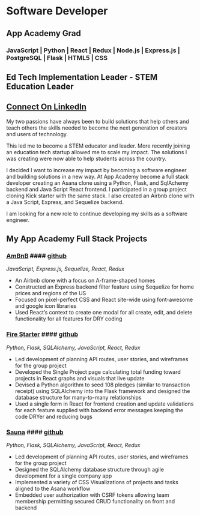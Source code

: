 
# Software Developer 
## App Academy Grad 
### JavaScript | Python | React | Redux | Node.js | Express.js | PostgreSQL | Flask | HTML5 | CSS
## Ed Tech Implementation Leader  -  STEM Education Leader
## [Connect On LinkedIn](https://www.linkedin.com/in/annika-mcpeek/)

My two passions have always been to build solutions that help others and teach others the skills needed to become the next generation of creators and users of technology. 

This led me to become a STEM educator and leader. More recently joining an education tech startup allowed me to scale my impact. The solutions I was creating were now able to help students across the country. 

I decided I want to increase my impact by becoming a software engineer and building solutions in a new way. At App Academy become a full stack developer creating an Asana clone using a Python, Flask, and SqlAchemy backend and Java Script React frontend. I participated in a group project cloning Kick starter with the same stack. I also created an Airbnb clone with a Java Script, Express, and Sequelize backend. 

I am looking for a new role to continue developing my skills as a software engineer.


## My App Academy Full Stack Projects

### [AmBnB](https://mcpeek-airbnb.onrender.com) #### [github](https://github.com/amcpeek/API-Project)
*JavaScript, Express.js, Sequelize, React, Redux*
* An Airbnb clone with a focus on A-frame-shaped homes
* Constructed an Express backend filter feature using Sequelize for home prices and regions of the US
* Focused on pixel-perfect CSS and React site-wide using font-awesome and google icon libraries
* Used React’s context to create one modal for all create, edit, and delete functionality for all features for DRY coding

### [Fire Starter](https://firestarter.onrender.com) #### [github](https://github.com/no8cai/firestarter)
*Python, Flask, SQLAlchemy, JavaScript, React, Redux*
* Led development of planning API routes, user stories, and wireframes for the group project
* Developed the Single Project page calculating total funding toward projects in React graphs and visuals that live update
* Devised a Python algorithm to seed 108 pledges (similar to transaction receipt)  using SQLAlchemy into the Flask framework and designed the database structure for many-to-many relationships
* Used a single form in React for frontend creation and update validations for each feature supplied with backend error messages keeping the code DRYer and reducing bugs

### [Sauna](https://sauna.onrender.com) #### [github](https://github.com/amcpeek/sauna)
*Python, Flask, SQLAlchemy, JavaScript, React, Redux*

* Led development of planning API routes, user stories, and wireframes for the group project
* Designed the SQLAlchemy database structure  through agile development for a single company app
* Implemented a variety of CSS Visualizations of projects and tasks aligned to the Asana workflow
* Embedded user authorization with CSRF tokens allowing team membership permitting secured CRUD functionality on front and backend


<!--
**amcpeek/amcpeek** is a ✨ _special_ ✨ repository because its `README.md` (this file) appears on your GitHub profile.

Here are some ideas to get you started:

- 🔭 I’m currently working on ...
- 🌱 I’m currently learning ...
- 👯 I’m looking to collaborate on ...
- 🤔 I’m looking for help with ...
- 💬 Ask me about ...
- 📫 How to reach me: ...
- 😄 Pronouns: ...
- ⚡ Fun fact: ...
-->
